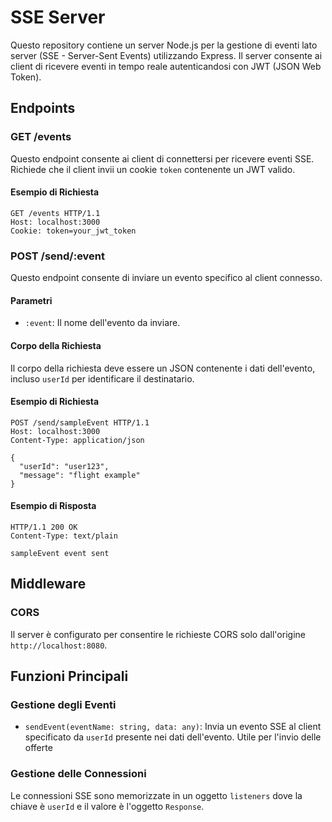 # SSE Server

Questo repository contiene un server Node.js per la gestione di eventi lato server (SSE - Server-Sent Events) utilizzando Express. Il server consente ai client di ricevere eventi in tempo reale autenticandosi con JWT (JSON Web Token).

## Endpoints

### GET /events

Questo endpoint consente ai client di connettersi per ricevere eventi SSE. Richiede che il client invii un cookie `token` contenente un JWT valido.

#### Esempio di Richiesta

```http
GET /events HTTP/1.1
Host: localhost:3000
Cookie: token=your_jwt_token
```

### POST /send/:event

Questo endpoint consente di inviare un evento specifico al client connesso.

#### Parametri

- `:event`: Il nome dell'evento da inviare.

#### Corpo della Richiesta

Il corpo della richiesta deve essere un JSON contenente i dati dell'evento, incluso `userId` per identificare il destinatario.

#### Esempio di Richiesta

```http
POST /send/sampleEvent HTTP/1.1
Host: localhost:3000
Content-Type: application/json

{
  "userId": "user123",
  "message": "flight example"
}
```

#### Esempio di Risposta

```http
HTTP/1.1 200 OK
Content-Type: text/plain

sampleEvent event sent
```

## Middleware

### CORS

Il server è configurato per consentire le richieste CORS solo dall'origine `http://localhost:8080`.

## Funzioni Principali

### Gestione degli Eventi

- `sendEvent(eventName: string, data: any)`: Invia un evento SSE al client specificato da `userId` presente nei dati dell'evento. Utile per l'invio delle offerte

### Gestione delle Connessioni

Le connessioni SSE sono memorizzate in un oggetto `listeners` dove la chiave è `userId` e il valore è l'oggetto `Response`.
